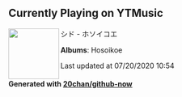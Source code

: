 ## Currently Playing on YTMusic

[<img align="left" width="100" src="https://lh3.googleusercontent.com/oZZtbdOqSj7TgHBdYluN2Ro58l6dSNwoUHr9SeHQy1YiMfI5RtvJ6wL9TtTISTHJ9XQJlFSmCzh0VNLf">](https://music.youtube.com/channel/UC62CjlrklkrLDtbs5nfVsbw)

シド - ホソイコエ

**Albums**: Hosoikoe

Last updated at 07/20/2020 10:54

#### Generated with [20chan/github-now](https://github.com/20chan/github-now)


<!--
**20chan/20chan** is a ✨ _special_ ✨ repository because its `README.md` (this file) appears on your GitHub profile.

Here are some ideas to get you started:

- 🔭 I’m currently working on ...
- 🌱 I’m currently learning ...
- 👯 I’m looking to collaborate on ...
- 🤔 I’m looking for help with ...
- 💬 Ask me about ...
- 📫 How to reach me: ...
- 😄 Pronouns: ...
- ⚡ Fun fact: ...
-->
